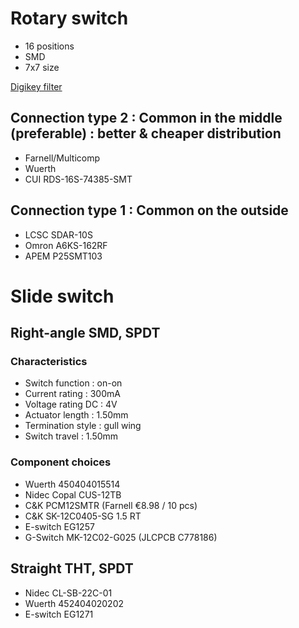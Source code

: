 # Rotary switch
* 16 positions
* SMD
* 7x7 size

[Digikey filter](https://www.digikey.be/en/products/filter/dip-switches/194?s=N4IgjCBcoGwJxVAYygMwIYBsDOBTANCAPZQDaIALAAxwDMdIAuoQA4AuUIAymwE4CWAOwDmIAL6EwtKohApIGHAWJkQtMAA44VWiEK0ArBQoB2GcxDtOPASPGEATAY2z5ivIRKRyhh1RMwTKwckNx8QqISICYGCNByaFgeKt7gfg4OeiBwFH5ZYDpULpJUMAa6kmAmGjKV2gh1cC4WVqE2EfYgGRQGrolKnqpggS0hIACSgmy4wri8nQC0mfHyfACuyl7kvYQIjGJRgfH8ACacCwUQwZxZbACeLLic6NgoB0A)
## Connection type 2 : Common in the middle (preferable) : better & cheaper distribution
* Farnell/Multicomp
* Wuerth
* CUI RDS-16S-74385-SMT

## Connection type 1 : Common on the outside
* LCSC SDAR-10S
* Omron A6KS-162RF
* APEM P25SMT103

# Slide switch 
## Right-angle SMD, SPDT
### Characteristics
* Switch function : on-on
* Current rating : 300mA
* Voltage rating DC : 4V
* Actuator length : 1.50mm
* Termination style : gull wing
* Switch travel : 1.50mm

### Component choices
* Wuerth 450404015514
* Nidec Copal CUS-12TB
* C&K PCM12SMTR (Farnell €8.98 / 10 pcs)
* C&K SK-12C0405-SG 1.5 RT
* E-switch EG1257
* G-Switch MK-12C02-G025 (JLCPCB C778186)

## Straight THT, SPDT
* Nidec CL-SB-22C-01
* Wuerth 452404020202
* E-switch EG1271